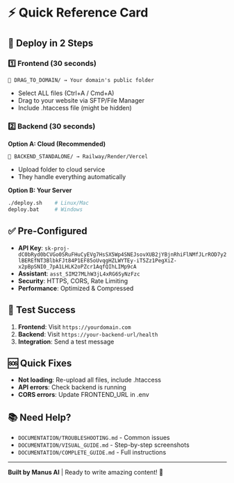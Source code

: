 # ⚡ Quick Reference Card

## 🎯 Deploy in 2 Steps

### 1️⃣ Frontend (30 seconds)
```
📁 DRAG_TO_DOMAIN/ → Your domain's public folder
```
- Select ALL files (Ctrl+A / Cmd+A)
- Drag to your website via SFTP/File Manager
- Include .htaccess file (might be hidden)

### 2️⃣ Backend (30 seconds)
**Option A: Cloud (Recommended)**
```
📁 BACKEND_STANDALONE/ → Railway/Render/Vercel
```
- Upload folder to cloud service
- They handle everything automatically

**Option B: Your Server**
```bash
./deploy.sh    # Linux/Mac
deploy.bat     # Windows
```

## ✅ Pre-Configured
- **API Key**: `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`
- **Assistant**: `asst_SIM27MLhW3jL4xRG6SyNzFzc`
- **Security**: HTTPS, CORS, Rate Limiting
- **Performance**: Optimized & Compressed

## 🧪 Test Success
1. **Frontend**: Visit `https://yourdomain.com`
2. **Backend**: Visit `https://your-backend-url/health`
3. **Integration**: Send a test message

## 🆘 Quick Fixes
- **Not loading**: Re-upload all files, include .htaccess
- **API errors**: Check backend is running
- **CORS errors**: Update FRONTEND_URL in .env

## 📚 Need Help?
- `DOCUMENTATION/TROUBLESHOOTING.md` - Common issues
- `DOCUMENTATION/VISUAL_GUIDE.md` - Step-by-step screenshots
- `DOCUMENTATION/COMPLETE_GUIDE.md` - Full instructions

---
**Built by Manus AI** | Ready to write amazing content! 🎉

